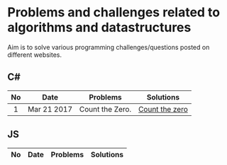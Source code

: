 # Problems and challenges related to algorithms and datastructures
Aim is to solve various programming challenges/questions posted on different websites.

## C#

|No| Date | Problems |     Solutions     |
| :------------: | :------------: | :------------: | :----------: |
|1|Mar 21 2017 | Count the Zero.| [Count the zero](c%23/CounttheZeros.cs)|

## JS


|No| Date | Problems |     Solutions     |
| :------------: | :------------: | :------------: | :----------: |


